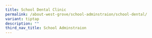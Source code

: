 ```yaml
---
title: School Dental Clinic
permalink: /about-west-grove/school-adminstraion/school-dental/
variant: tiptap
description: ""
third_nav_title: School Adminstraion
---
```

